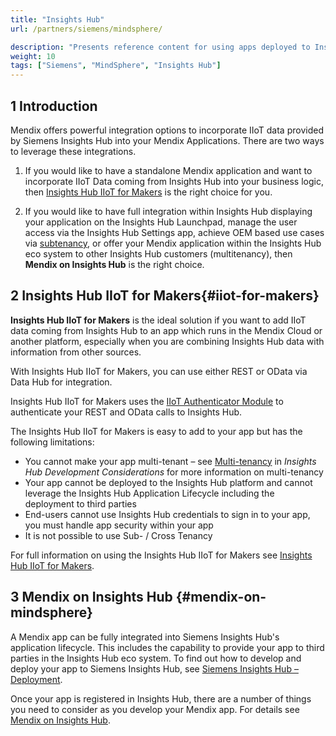 ```yaml
---
title: "Insights Hub"
url: /partners/siemens/mindsphere/

description: "Presents reference content for using apps deployed to Insights Hub."
weight: 10
tags: ["Siemens", "MindSphere", "Insights Hub"]
---
```


## 1 Introduction

Mendix offers powerful integration options to incorporate IIoT data provided by Siemens Insights Hub into your Mendix Applications. There are two ways to leverage these integrations.

1. If you would like to have a standalone Mendix application and want to incorporate IIoT Data coming from Insights Hub into your business logic, then [Insights Hub IIoT for Makers](#iiot-for-makers) is the right choice for you.

2. If you would like to have full integration within Insights Hub displaying your application on the Insights Hub Launchpad, manage the user access via the Insights Hub Settings app, achieve OEM based use cases via [subtenancy](https://developer.mindsphere.io/howto/howto-subtenant-management.html), or offer your Mendix application within the Insights Hub eco system to other Insights Hub customers (multitenancy), then **Mendix on Insights Hub** is the right choice.

## 2 Insights Hub IIoT for Makers{#iiot-for-makers}

**Insights Hub IIoT for Makers** is the ideal solution if you want to add IIoT data coming from Insights Hub to an app which runs in the Mendix Cloud or another platform, especially when you are combining Insights Hub data with information from other sources.

With Insights Hub IIoT for Makers, you can use either REST or OData via Data Hub for integration.  

Insights Hub IIoT for Makers uses the [IIoT Authenticator Module](https://marketplace.mendix.com/link/component/117578) to authenticate your REST and OData calls to Insights Hub.

The Insights Hub IIoT for Makers is easy to add to your app but has the following limitations:

* You cannot make your app multi-tenant – see [Multi-tenancy](/partners/siemens/mindsphere-development-considerations/#multitenancy) in *Insights Hub Development Considerations* for more information on multi-tenancy
* Your app cannot be deployed to the Insights Hub platform and cannot leverage the Insights Hub Application Lifecycle including the deployment to third parties
* End-users cannot use Insights Hub credentials to sign in to your app, you must handle app security within your app
* It is not possible to use Sub- / Cross Tenancy

For full information on using the Insights Hub IIoT for Makers see [Insights Hub IIoT for Makers](/partners/siemens/mindsphere-app-service/).

## 3 Mendix on Insights Hub {#mendix-on-mindsphere}

A Mendix app can be fully integrated into Siemens Insights Hub's application lifecycle. This includes the capability to provide your app to third parties in the Insights Hub eco system. To find out how to develop and deploy your app to Siemens Insights Hub, see [Siemens Insights Hub – Deployment](/developerportal/deploy/deploying-to-mindsphere/).

Once your app is registered in Insights Hub, there are a number of things you need to consider as you develop your Mendix app. For details see [Mendix on Insights Hub](/partners/siemens/mendix-on-mindsphere/).
